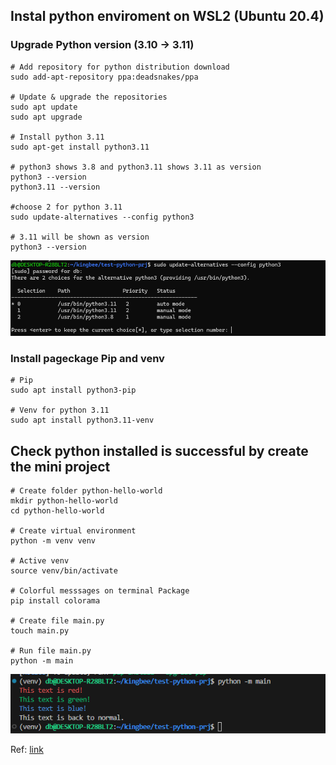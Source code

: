 
## Instal python enviroment on WSL2 (Ubuntu 20.4)
### Upgrade Python version (3.10 -> 3.11)
```
# Add repository for python distribution download
sudo add-apt-repository ppa:deadsnakes/ppa

# Update & upgrade the repositories
sudo apt update
sudo apt upgrade

# Install python 3.11
sudo apt-get install python3.11

# python3 shows 3.8 and python3.11 shows 3.11 as version
python3 --version
python3.11 --version

#choose 2 for python 3.11
sudo update-alternatives --config python3

# 3.11 will be shown as version
python3 --version
```
![Local image](img_install.png)

### Install pageckage Pip and venv
```
# Pip
sudo apt install python3-pip

# Venv for python 3.11
sudo apt install python3.11-venv
```

## Check python installed is successful by create the mini project
```
# Create folder python-hello-world
mkdir python-hello-world
cd python-hello-world

# Create virtual environment
python -m venv venv

# Active venv 
source venv/bin/activate

# Colorful messsages on terminal Package
pip install colorama

# Create file main.py
touch main.py

# Run file main.py
python -m main
```
![Output result](img_output_result.png)


Ref: [link](https://medium.com/@milieere/the-best-local-development-environment-for-windows-set-up-in-10-mins-680ca1653608)